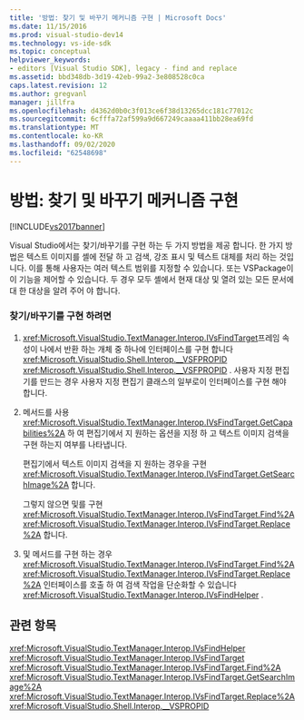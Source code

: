```yaml
---
title: '방법: 찾기 및 바꾸기 메커니즘 구현 | Microsoft Docs'
ms.date: 11/15/2016
ms.prod: visual-studio-dev14
ms.technology: vs-ide-sdk
ms.topic: conceptual
helpviewer_keywords:
- editors [Visual Studio SDK], legacy - find and replace
ms.assetid: bbd348db-3d19-42eb-99a2-3e808528c0ca
caps.latest.revision: 12
ms.author: gregvanl
manager: jillfra
ms.openlocfilehash: d4362d0b0c3f013ce6f38d13265dcc181c77012c
ms.sourcegitcommit: 6cfffa72af599a9d667249caaaa411bb28ea69fd
ms.translationtype: MT
ms.contentlocale: ko-KR
ms.lasthandoff: 09/02/2020
ms.locfileid: "62548698"
---
```

# <a name="how-to-implement-the-find-and-replace-mechanism"></a>방법: 찾기 및 바꾸기 메커니즘 구현
[!INCLUDE[vs2017banner](../includes/vs2017banner.md)]

Visual Studio에서는 찾기/바꾸기를 구현 하는 두 가지 방법을 제공 합니다. 한 가지 방법은 텍스트 이미지를 셸에 전달 하 고 검색, 강조 표시 및 텍스트 대체를 처리 하는 것입니다. 이를 통해 사용자는 여러 텍스트 범위를 지정할 수 있습니다. 또는 VSPackage이이 기능을 제어할 수 있습니다. 두 경우 모두 셸에서 현재 대상 및 열려 있는 모든 문서에 대 한 대상을 알려 주어 야 합니다.  
  
### <a name="to-implement-findreplace"></a>찾기/바꾸기를 구현 하려면  
  
1. <xref:Microsoft.VisualStudio.TextManager.Interop.IVsFindTarget>프레임 속성이 나에서 반환 하는 개체 중 하나에 인터페이스를 구현 합니다 <xref:Microsoft.VisualStudio.Shell.Interop.__VSFPROPID> <xref:Microsoft.VisualStudio.Shell.Interop.__VSFPROPID> . 사용자 지정 편집기를 만드는 경우 사용자 지정 편집기 클래스의 일부로이 인터페이스를 구현 해야 합니다.  
  
2. 메서드를 사용 <xref:Microsoft.VisualStudio.TextManager.Interop.IVsFindTarget.GetCapabilities%2A> 하 여 편집기에서 지 원하는 옵션을 지정 하 고 텍스트 이미지 검색을 구현 하는지 여부를 나타냅니다.  
  
     편집기에서 텍스트 이미지 검색을 지 원하는 경우을 구현 <xref:Microsoft.VisualStudio.TextManager.Interop.IVsFindTarget.GetSearchImage%2A> 합니다.  
  
     그렇지 않으면 및를 구현 <xref:Microsoft.VisualStudio.TextManager.Interop.IVsFindTarget.Find%2A> <xref:Microsoft.VisualStudio.TextManager.Interop.IVsFindTarget.Replace%2A> 합니다.  
  
3. 및 메서드를 구현 하는 경우 <xref:Microsoft.VisualStudio.TextManager.Interop.IVsFindTarget.Find%2A> <xref:Microsoft.VisualStudio.TextManager.Interop.IVsFindTarget.Replace%2A> 인터페이스를 호출 하 여 검색 작업을 단순화할 수 있습니다 <xref:Microsoft.VisualStudio.TextManager.Interop.IVsFindHelper> .  
  
## <a name="see-also"></a>관련 항목  
 <xref:Microsoft.VisualStudio.TextManager.Interop.IVsFindHelper>   
 <xref:Microsoft.VisualStudio.TextManager.Interop.IVsFindTarget>   
 <xref:Microsoft.VisualStudio.TextManager.Interop.IVsFindTarget.Find%2A>   
 <xref:Microsoft.VisualStudio.TextManager.Interop.IVsFindTarget.GetSearchImage%2A>   
 <xref:Microsoft.VisualStudio.TextManager.Interop.IVsFindTarget.Replace%2A>   
 <xref:Microsoft.VisualStudio.Shell.Interop.__VSPROPID>

